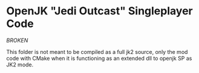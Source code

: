 # OpenJK "Jedi Outcast" Singleplayer Code #

_BROKEN_

This folder is not meant to be compiled as a full jk2 source, only the mod code with CMake when it is functioning as an extended dll to openjk SP as JK2 mode.